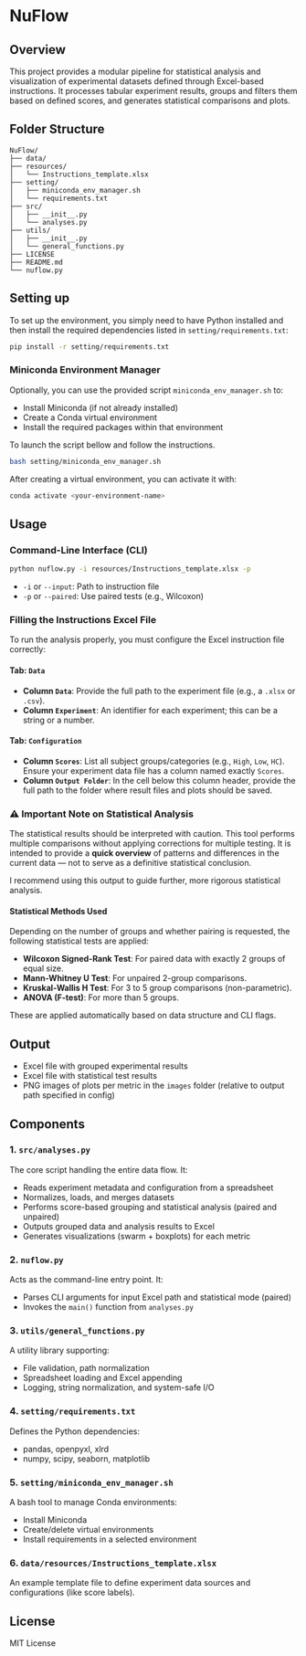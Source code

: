 # NuFlow

## Overview

This project provides a modular pipeline for statistical analysis and visualization of experimental datasets defined through Excel-based instructions. It processes tabular experiment results, groups and filters them based on defined scores, and generates statistical comparisons and plots.

## Folder Structure

```
NuFlow/
├── data/
├── resources/
│   └── Instructions_template.xlsx
├── setting/
│   ├── miniconda_env_manager.sh
│   └── requirements.txt
├── src/
│   ├── __init__.py
│   └── analyses.py
├── utils/
│   ├── __init__.py
│   └── general_functions.py
├── LICENSE
├── README.md
└── nuflow.py
```

## Setting up

To set up the environment, you simply need to have Python installed and then install the required dependencies listed in `setting/requirements.txt`:

```bash
pip install -r setting/requirements.txt
```

### Miniconda Environment Manager

Optionally, you can use the provided script `miniconda_env_manager.sh` to:

* Install Miniconda (if not already installed)
* Create a Conda virtual environment
* Install the required packages within that environment

To launch the script bellow and follow the instructions.

```bash
bash setting/miniconda_env_manager.sh
```

After creating a virtual environment, you can activate it with:

```bash
conda activate <your-environment-name>
```

## Usage

### Command-Line Interface (CLI)

```bash
python nuflow.py -i resources/Instructions_template.xlsx -p
```

* `-i` or `--input`: Path to instruction file
* `-p` or `--paired`: Use paired tests (e.g., Wilcoxon)

### Filling the Instructions Excel File

To run the analysis properly, you must configure the Excel instruction file correctly:

#### Tab: `Data`

* **Column `Data`**: Provide the full path to the experiment file (e.g., a `.xlsx` or `.csv`).
* **Column `Experiment`**: An identifier for each experiment; this can be a string or a number.

#### Tab: `Configuration`

* **Column `Scores`**: List all subject groups/categories (e.g., `High`, `Low`, `HC`). Ensure your experiment data file has a column named exactly `Scores`.
* **Column `Output Folder`**: In the cell below this column header, provide the full path to the folder where result files and plots should be saved.

### ⚠️ Important Note on Statistical Analysis

The statistical results should be interpreted with caution. This tool performs multiple comparisons without applying corrections for multiple testing. It is intended to provide a **quick overview** of patterns and differences in the current data — not to serve as a definitive statistical conclusion.

I recommend using this output to guide further, more rigorous statistical analysis.

#### Statistical Methods Used

Depending on the number of groups and whether pairing is requested, the following statistical tests are applied:

* **Wilcoxon Signed-Rank Test**: For paired data with exactly 2 groups of equal size.
* **Mann-Whitney U Test**: For unpaired 2-group comparisons.
* **Kruskal-Wallis H Test**: For 3 to 5 group comparisons (non-parametric).
* **ANOVA (F-test)**: For more than 5 groups.

These are applied automatically based on data structure and CLI flags.

## Output

* Excel file with grouped experimental results
* Excel file with statistical test results
* PNG images of plots per metric in the `images` folder (relative to output path specified in config)

## Components

### 1. `src/analyses.py`

The core script handling the entire data flow. It:

* Reads experiment metadata and configuration from a spreadsheet
* Normalizes, loads, and merges datasets
* Performs score-based grouping and statistical analysis (paired and unpaired)
* Outputs grouped data and analysis results to Excel
* Generates visualizations (swarm + boxplots) for each metric

### 2. `nuflow.py`

Acts as the command-line entry point. It:

* Parses CLI arguments for input Excel path and statistical mode (paired)
* Invokes the `main()` function from `analyses.py`

### 3. `utils/general_functions.py`

A utility library supporting:

* File validation, path normalization
* Spreadsheet loading and Excel appending
* Logging, string normalization, and system-safe I/O

### 4. `setting/requirements.txt`

Defines the Python dependencies:

* pandas, openpyxl, xlrd
* numpy, scipy, seaborn, matplotlib

### 5. `setting/miniconda_env_manager.sh`

A bash tool to manage Conda environments:

* Install Miniconda
* Create/delete virtual environments
* Install requirements in a selected environment

### 6. `data/resources/Instructions_template.xlsx`

An example template file to define experiment data sources and configurations (like score labels).


## License

MIT License
